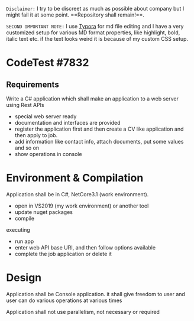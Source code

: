 `Disclaimer:` I try to be discreet as much as possible about company but I might fail it at some point. ==Repository shall remain!==.

`SECOND IMPORTANT NOTE:` I use [Typora](https://typora.io/) for md file editing and I have a very customized setup for various MD format properties, like highlight, bold, italic text etc. if the text looks weird it is because of my custom CSS setup.

# CodeTest #7832

## Requirements

Write a C# application which shall make an application to a web server using Rest APIs

- special web server ready
- documentation and interfaces are provided
- register the application first and then create a CV like application and then apply to job.
- add information like contact info, attach documents, put some values and so on
- show operations in console

# Environment & Compilation

Application shall be in C#, NetCore3.1 (work environment). 

- open in VS2019 (my work environment) or another tool
- update nuget packages
- compile

executing

- run app
- enter web API base URI, and then follow options available
- complete the job application or delete it

# Design

Application shall be Console application. it shall give freedom to user and user can do various operations at various times

Application shall not use parallelism, not necessary or required

